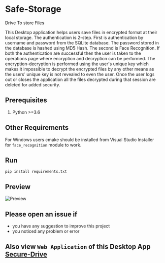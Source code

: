 # Safe-Storage
Drive To store Files

This Desktop application helps users save files in encrypted format at their local storage. The authentication is 2-step. First is authentication by username and password from the SQLite database. The password stored in the database is hashed using MD5 Hash. The second is Face Recognition. If both the authentication are successful then the user is taken to the operations page where encryption and decryption can be performed. The encryption-decryption is performed using the user's unique key which makes it impossible to decrypt the encrypted files by any other means as the users' unique key is not revealed to even the user. Once the user logs out or closes the application all the files decrypted during that session are deleted for added security.



## Prerequisites
1. Python >=3.6

## Other Requirements
For Windows users cmake should be installed from Visual Studio Installer for `face_recognition` module to work.

## Run
`pip install requirements.txt`



## Preview
![Preview](Assets/Safe_storage_for_gif.gif)

## Please open an issue if
* you have any suggestion to improve this project
* you noticed any problem or error
## Also view  `Web Application` of this Desktop App [Secure-Drive](https://github.com/omrawal/Secure-Drive)
